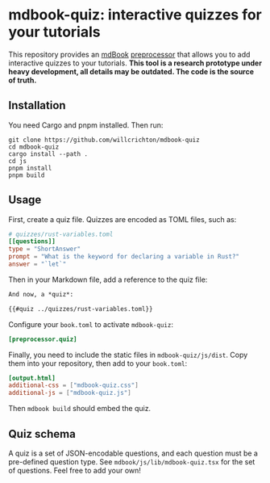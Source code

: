# mdbook-quiz: interactive quizzes for your tutorials

This repository provides an [mdBook](https://github.com/rust-lang/mdBook) [preprocessor](https://rust-lang.github.io/mdBook/format/configuration/preprocessors.html) that allows you to add interactive quizzes to your tutorials. **This tool is a research prototype under heavy development, all details may be outdated. The code is the source of truth.**

## Installation

You need Cargo and pnpm installed. Then run:

```
git clone https://github.com/willcrichton/mdbook-quiz
cd mdbook-quiz
cargo install --path .
cd js
pnpm install
pnpm build
```

## Usage

First, create a quiz file. Quizzes are encoded as TOML files, such as:

```toml
# quizzes/rust-variables.toml
[[questions]]
type = "ShortAnswer"
prompt = "What is the keyword for declaring a variable in Rust?"
answer = "`let`"
```

Then in your Markdown file, add a reference to the quiz file:

```markdown
And now, a *quiz*:

{{#quiz ../quizzes/rust-variables.toml}}
```

Configure your `book.toml` to activate `mdbook-quiz`:

```toml
[preprocessor.quiz]
```

Finally, you need to include the static files in `mdbook-quiz/js/dist`. Copy them into your repository, then add to your `book.toml`:

```toml
[output.html]
additional-css = ["mdbook-quiz.css"]
additional-js = ["mdbook-quiz.js"]
```

Then `mdbook build` should embed the quiz.

## Quiz schema

A quiz is a set of JSON-encodable questions, and each question must be a pre-defined question type. See `mdbook/js/lib/mdbook-quiz.tsx` for the set of questions. Feel free to add your own!
